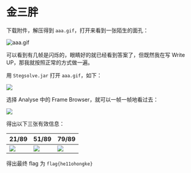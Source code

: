 # 金三胖

下载附件，解压得到 `aaa.gif`，打开来看到一张陌生的面孔：

![aaa.gif](https://i.postimg.cc/j2GcctD9/aaa.gif)

可以看到有几帧是闪烁的，眼睛好的就已经看到答案了，但既然我在写 Write UP，那我就按照正常的方式做一遍。

用 `Stegsolve.jar` 打开 `aaa.gif`，如下：

![](https://i.postimg.cc/BnvyvQx5/image.png)

选择 Analyse 中的 Frame Browser，就可以一帧一帧地看过去：

![](https://i.postimg.cc/kG6G9dT7/image.png)

得出以下三张有效信息：

|21/89|51/89|79/89|
|-|-|-|
|![](https://i.postimg.cc/4NRHZYRM/image.png)|![](https://i.postimg.cc/dVH071gJ/image.png)|![](https://i.postimg.cc/MHm6zKy2/image.png)|

得出最终 flag 为 `flag{he11ohongke}`
